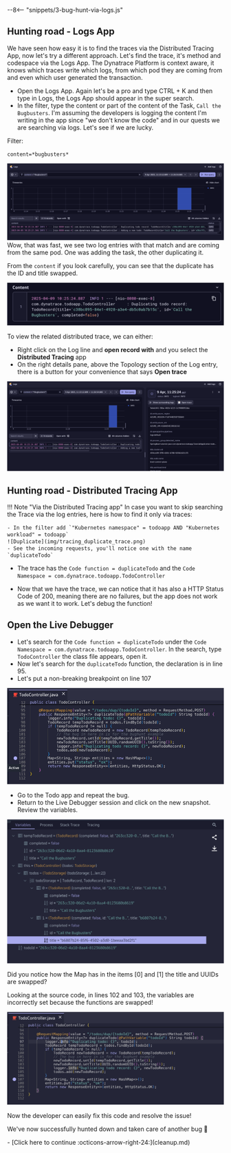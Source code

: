 --8<-- "snippets/3-bug-hunt-via-logs.js"

## Hunting road - Logs App
We have seen how easy it is to find the traces via the Distributed Tracing App, now let's try a different approach. Let's find the trace, it's method and codespace via the Logs App. The Dynatrace Platform is context aware, it knows which traces write which logs, from which pod they are coming from and even which user generated the transaction.

- Open the Logs App. Again let's be a pro and type CTRL + K and then type in Logs, the Logs App should appear in the super search.
- In the filter, type the content or part of the content of the Task, `Call the Bugbusters`. I'm assuming the developers is logging the content I'm writing in the app since "we don't know the code" and in our quests we are searching via logs. Let's see if we are lucky.

Filter:
```text
content=*bugbusters*
```

![Logs app](img/logs_app.png)
Wow, that was fast, we see two log entries with that match and are coming from the same pod. One was adding the task, the other duplicating it.

From the `content` if you look carefully, you can see that the duplicate has the ID and title swapped.

![Logs app](img/logs_app3.png)

To view the related distributed trace, we can either:
- Right click on the Log line and **open record with** and you select the **Distributed Tracing** app
- On the right details pane, above the Topology section of the Log entry, there is a button for your convenience that says **Open trace**

![Logs app](img/logs_app2.png)

## Hunting road - Distributed Tracing App 

!!! Note "Via the Distributed Tracing app"
    In case you want to skip searching the Trace via the log entries, here is how to find it only via traces:

    - In the filter add `"Kubernetes namespace" = todoapp AND "Kubernetes workload" = todoapp`
    ![Duplicate](img/tracing_duplicate_trace.png)
    - See the incoming requests, you'll notice one with the name `duplicateTodo`

- The trace has the `Code function = duplicateTodo` and the `Code Namespace = com.dynatrace.todoapp.TodoController`

- Now that we have the trace, we can notice that it has also a HTTP Status Code of 200, meaning there are no failures, but the app does not work as we want it to work. Let's debug the function!

## Open the Live Debugger

- Let's search for the `Code function = duplicateTodo` under the `Code Namespace = com.dynatrace.todoapp.TodoController`. In the search,  type `TodoController` the class file appears, open it.
- Now let's search for the `duplicateTodo` function, the declaration is in line 95.
- Let's put a non-breaking breakpoint on line 107

![duplicateTodo New Active Breakpoint](img/todo_duplicatetodo_new_active_breakpoint.png)

- Go to the Todo app and repeat the bug.
- Return to the Live Debugger session and click on the new snapshot.  Review the variables.

![Duplicate](img/duplicate_record.png)

Did you notice how the Map has in the items [0] and [1] the title and UUIDs are swapped?

Looking at the source code, in lines 102 and 103, the variables are incorrectly set because the functions are swapped! 

![Duplicate](img/duplicate_record2.png)

Now the developer can easily fix this code and resolve the issue!

We've now successfully hunted down and taken care of another bug 🤩

<div class="grid cards" markdown>
- [Click here to continue :octicons-arrow-right-24:](cleanup.md)
</div>
